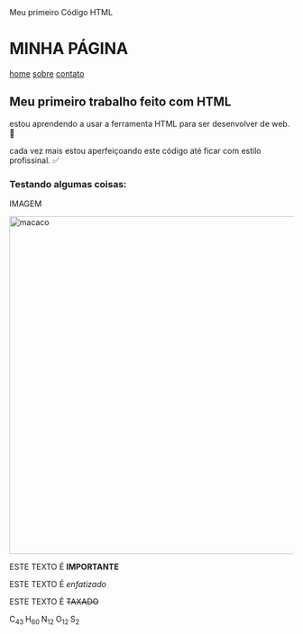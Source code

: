 <!DOCTYPE HTML> 

<html>

<head>
<meta charset="utf-8">
Meu primeiro Código HTML
</head> 

<body>
<h1> MINHA PÁGINA </h1>
<nav>
  <a href="https://github.com/DcantGaiwu">home</a>
  <a href="https://www.instagram.com/academie.space">sobre</a>
  <a href="mailto:danielgamanascimento07@gmail.com">contato</a>
  
<h2> Meu primeiro trabalho feito com HTML </h2>

<p> estou aprendendo a usar a ferramenta HTML para ser desenvolver de web. 🤖 </p>
<p> cada vez mais estou aperfeiçoando este código até ficar com estilo profissinal. ✅</p>

<h3> Testando algumas coisas: </h3>
<p>IMAGEM</p>
<img 
src="https://github.com/user-attachments/assets/a28251a9-226f-4de0-9e1e-3a439f54fabd"
alt="macaco"
width="700"
height="600">

<p></p>
<p> ESTE TEXTO É <STRONG>IMPORTANTE</STRONG> </p>
<p> </p>
<p>ESTE TEXTO É <em> enfatizado </em> </p>
<P></P>
<p> ESTE TEXTO É <s> TAXADO </s> </p>
<p></p>
<p> C<sub>43 </sub> H<sub>60 </sub> N<sub>12 </sub> O<sub>12 </sub> S<sub>2 </sub> </p>

</body>

</html>
